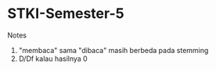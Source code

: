 # STKI-Semester-5  
Notes  

1. "membaca" sama "dibaca" masih berbeda pada stemming
2. D/Df kalau hasilnya 0  
  
